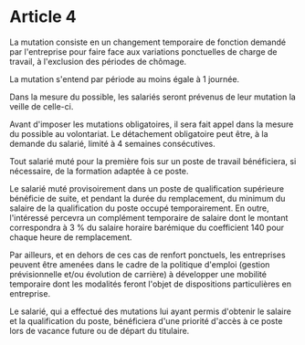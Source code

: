 # Article 4

  
 La mutation consiste en un changement temporaire de fonction demandé par l'entreprise pour faire face aux variations ponctuelles de charge de travail, à l'exclusion des périodes de chômage.  
  
 La mutation s'entend par période au moins égale à 1 journée.  
  
 Dans la mesure du possible, les salariés seront prévenus de leur mutation la veille de celle-ci.  
  
 Avant d'imposer les mutations obligatoires, il sera fait appel dans la mesure du possible au volontariat. Le détachement obligatoire peut être, à la demande du salarié, limité à 4 semaines consécutives.  
  
 Tout salarié muté pour la première fois sur un poste de travail bénéficiera, si nécessaire, de la formation adaptée à ce poste.  
  
 Le salarié muté provisoirement dans un poste de qualification supérieure bénéficie de suite, et pendant la durée du remplacement, du minimum du salaire de la qualification du poste occupé temporairement. En outre, l'intéressé percevra un complément temporaire de salaire dont le montant correspondra à 3 % du salaire horaire barémique du coefficient 140 pour chaque heure de remplacement.  
  
 Par ailleurs, et en dehors de ces cas de renfort ponctuels, les entreprises peuvent être amenées dans le cadre de la politique d'emploi (gestion prévisionnelle et/ou évolution de carrière) à développer une mobilité temporaire dont les modalités feront l'objet de dispositions particulières en entreprise.  
  
 Le salarié, qui a effectué des mutations lui ayant permis d'obtenir le salaire et la qualification du poste, bénéficiera d'une priorité d'accès à ce poste lors de vacance future ou de départ du titulaire.  
